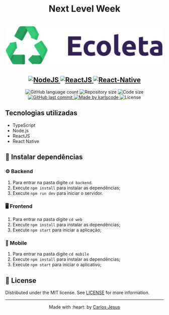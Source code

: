 <h1 align="center">Next Level Week</h1>

<h1 align="center">
    <img src=".github/logo.svg" width="500">
</h1>
<h2 align="center">
  <a href="https://nodejs.org/en/">
    <img src="https://img.shields.io/static/v1?label=Node&message=JS&color=blue?style=plastic&logo=Node.js" alt="NodeJS" />
  </a>
  <a href="https://reactjs.org/">
    <img src="https://img.shields.io/static/v1?label=React&message=JS&color=blue?style=plastic&logo=React" alt="ReactJS" />
  </a>
  <a href="https://reactnative.dev/">
    <img src="https://img.shields.io/static/v1?label=React&message=Native&color=blue?style=plastic&logo=React" alt="React-Native" />
  </a>
</h2>

<p align="center">
  <img alt="GitHub language count" src="https://img.shields.io/github/languages/count/karlscode/e-coleta?color=brightgreen">

  <img alt="Repository size" src="https://img.shields.io/github/repo-size/karlscode/e-coleta?color=brightgreen">
  <img alt="Code size" src="https://img.shields.io/github/languages/code-size/karlscode/e-coleta?color=brightgreen">
  
  <a href="https://github.com/karlscode/e-coleta/commits/master">
    <img alt="GitHub last commit" src="https://img.shields.io/github/last-commit/karlscode/e-coleta?color=brightgreen">
  </a>
	
  <a href="https://www.linkedin.com/in/karlscode/">  
    <img alt="Made by karlscode" src="https://img.shields.io/badge/made%20by-karlscode-brightgreen">
  </a>

  <img alt="License" src="https://img.shields.io/badge/license-MIT-brightgreen">
</p>

## Tecnologias utilizadas

- TypeScript
- Node.js
- ReactJS
- React Native

## :wrench: Instalar dependências

### :gear: Backend

1. Para entrar na pasta digite `cd backend`.
2. Execute `npm install` para instalar as dependências;
3. Execute `npm run dev` para iniciar o servidor.

### :desktop_computer: Frontend

1. Para entrar na pasta digite `cd web`
2. Execute `npm install` para instalar as dependências;
3. Execute `npm start` para iniciar a aplicação;

### :iphone: Mobile

1. Para entrar na pasta digite `cd mobile`
2. Execute `npm install` para instalar as dependências;
3. Execute `npm start` para iniciar o aplicativo;

## :page_facing_up: License

Distributed under the MIT license. See [LICENSE](.github/LICENSE.md) for more information.

---

<p align="center">
    Made with :heart: by <a href="https://github.com/karlscode">Carlos Jesus</a>
</p>


